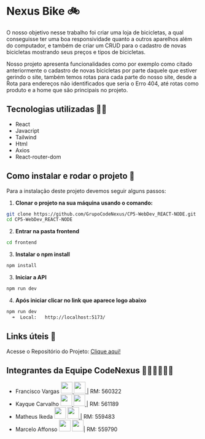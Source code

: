 # Nexus Bike 🚲

O nosso objetivo nesse trabalho foi criar uma loja de bicicletas, a qual conseguisse ter uma boa responsividade quanto a outros aparelhos além do computador, e também de criar um CRUD para o cadastro de novas bicicletas
mostrando seus preços e tipos de bicicletas.

Nosso projeto apresenta funcionalidades como por exemplo como citado anteriormente o cadastro de novas bicicletas por parte daquele que estiver gerindo o site, também temos rotas para cada parte do nosso site, desde a Rota para endereços não identificados que seria o Erro 404, até rotas como produto e a home que são principais no projeto. 

## Tecnologias utilizadas 🧑‍💻
- React 
- Javacript
- Tailwind
- Html
- Axios
- React-router-dom

## Como instalar e rodar o projeto 🤔
Para a instalação deste projeto devemos seguir alguns passos:
1. **Clonar o projeto na sua máquina usando o comando:**
```Bash
git clone https://github.com/GrupoCodeNexus/CP5-WebDev_REACT-NODE.git
cd CP5-WebDev_REACT-NODE
```
2. **Entrar na pasta frontend**
``` Bash
cd frontend
```
3. **Instalar o npm install**
``` Bash
npm install
```
3. **Iniciar a API**
```Bash
npm run dev
```
4. **Após iniciar clicar no link que aparece logo abaixo**
```Bash
npm run dev
  ➜  Local:   http://localhost:5173/
```

## Links úteis 🔗

Acesse o Repositório do Projeto: [Clique aqui!](https://github.com/GrupoCodeNexus/CP5-WebDev_REACT-NODE)

## Integrantes da Equipe CodeNexus 🧑‍🤝‍🧑🧑‍🤝‍🧑

- Francisco Vargas [<img src="https://github.com/user-attachments/assets/35f89293-65ea-4f0a-a400-28a28b2bbabe" width="30px"/>
](https://github.com/Franciscov25) [<img src="https://github.com/user-attachments/assets/3cafe66c-26e2-4028-a27c-3872972f0284" width="30px"/>
](https://www.linkedin.com/in/franciscovargas7/)| RM: 560322
- Kayque Carvalho [<img src="https://github.com/user-attachments/assets/35f89293-65ea-4f0a-a400-28a28b2bbabe" width="30px"/>
](https://github.com/Kay-Carv) [<img src="https://github.com/user-attachments/assets/3cafe66c-26e2-4028-a27c-3872972f0284" width="30px"/>
](https://www.linkedin.com/in/kayque-carvalho-49a190283/)| RM: 561189
- Matheus Ikeda [<img src="https://github.com/user-attachments/assets/35f89293-65ea-4f0a-a400-28a28b2bbabe" width="30px"/>](https://github.com/Matheus-Eiki)
[<img src="https://github.com/user-attachments/assets/3cafe66c-26e2-4028-a27c-3872972f0284" width="30px"/>
](https://www.linkedin.com/in/matheus-e-ikeda-943889331/)| RM: 559483
- Marcelo Affonso [<img src="https://github.com/user-attachments/assets/35f89293-65ea-4f0a-a400-28a28b2bbabe" width="30px"/>](https://github.com/tenebres-cpu) [<img src="https://github.com/user-attachments/assets/3cafe66c-26e2-4028-a27c-3872972f0284" width="30px"/>](https://www.linkedin.com/in/marcelo-affonso-fonseca-899682333/)| RM: 559790

